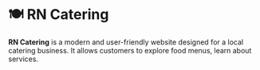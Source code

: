 # 🍽️ RN Catering

**RN Catering** is a modern and user-friendly website designed for a local catering business. It allows customers to explore food menus, learn about services.
